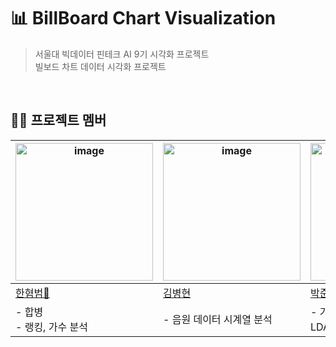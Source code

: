 # 📊 BillBoard Chart Visualization 
> 서울대 빅데이터 핀테크 AI 9기 시각화 프로젝트 <br>
빌보드 차트 데이터 시각화 프로젝트

<br>

## 🧑‍💻 프로젝트 멤버
<table>
  <thead>
    <tr>
      <th><img width="220" alt="image" src="https://github.com/user-attachments/assets/bb353ed1-3234-4eeb-9dad-ad98c1a79cbb"></th>
      <th><img width="220" alt="image" src="https://github.com/user-attachments/assets/bb353ed1-3234-4eeb-9dad-ad98c1a79cbb"></th>
      <th><img width="220" alt="image" src="https://github.com/user-attachments/assets/bb353ed1-3234-4eeb-9dad-ad98c1a79cbb"></th>
      <th><img width="220" alt="image" src="https://github.com/user-attachments/assets/bb353ed1-3234-4eeb-9dad-ad98c1a79cbb"></th>
      <th><img width="220" alt="image" src="https://github.com/user-attachments/assets/bb353ed1-3234-4eeb-9dad-ad98c1a79cbb"></th>
      <th><img width="220" alt="image" src="https://github.com/user-attachments/assets/bb353ed1-3234-4eeb-9dad-ad98c1a79cbb"></th>
    </tr>
  </thead>
  <tbody>
    <tr>
      <td><a href="https://github.com/BWKBH">한혐범👑</a></td>
      <td><a href="https://github.com/BWKBH">김병현</a></td>
      <td><a href="https://github.com/Junparking">박준희</a></td>
      <td><a href="https://github.com/hwankhai">이지환</a></td>
      <td><a href="https://github.com/BWKBH">정한직</a></td>
      <td><a href="https://github.com/chososo">조하영</a></td>
    </tr>
    <tr>
      <td>- 합병 <br> - 랭킹, 가수 분석</td>
      <td>- 음원 데이터 시계열 분석</td>
      <td>- 가사 데이터 자연어 처리 & LDA 시각화</td>
      <td>- 발표 자료 제작 & 장르별 분석</td>
      <td>- 빌보드 국적 데이터 분석</td>
      <td>- 가사 데이터 자연어 처리 & <br> 플레이리스트 기반 감성분석</td>
    </tr>
  </tbody>
</table>

<br>
